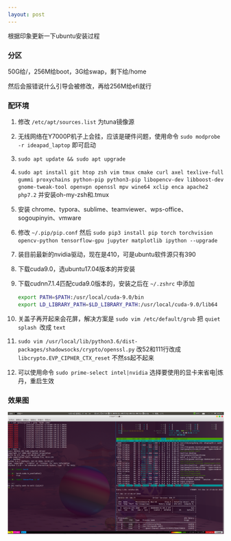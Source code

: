 ```yaml
---
layout: post
---
```


根据印象更新一下ubuntu安装过程

### 分区

50G给/，256M给boot，3G给swap，剩下给/home

然后会报错说什么引导会被修改，再给256M给efi就行

### 配环境

1. 修改 `/etc/apt/sources.list` 为tuna镜像源

2. 无线网络在Y7000P机子上会挂，应该是硬件问题，使用命令 `sudo modprobe -r ideapad_laptop` 即可启动

3. `sudo apt update && sudo apt upgrade`

4. `sudo apt install git htop zsh vim tmux cmake curl axel texlive-full gummi proxychains python-pip python3-pip libopencv-dev libboost-dev gnome-tweak-tool openvpn openssl mpv wine64 xclip enca apache2 php7.2` 并安装oh-my-zsh和.tmux

5. 安装 chrome、typora、sublime、teamviewer、wps-office、sogoupinyin、vmware

6. 修改 `~/.pip/pip.conf` 然后 `sudo pip3 install pip torch torchvision opencv-python tensorflow-gpu jupyter matplotlib ipython --upgrade `

7. 装目前最新的nvidia驱动，现在是410，可是ubuntu软件源只有390

8. 下载cuda9.0，选ubuntu17.04版本的并安装

9. 下载cudnn7.1.4匹配cuda9.0版本的，安装之后在 `~/.zshrc` 中添加

   ```bash
   export PATH=$PATH:/usr/local/cuda-9.0/bin
   export LD_LIBRARY_PATH=$LD_LIBRARY_PATH:/usr/local/cuda-9.0/lib64
   ```

10. 关盖子再开起来会花屏，解决方案是 `sudo vim /etc/default/grub` 把 `quiet splash `改成 `text`

11. `sudo vim /usr/local/lib/python3.6/dist-packages/shadowsocks/crypto/openssl.py` 改52和111行改成 `libcrypto.EVP_CIPHER_CTX_reset` 不然ss起不起来

12. 可以使用命令 `sudo prime-select intel|nvidia` 选择要使用的显卡来省电|炼丹，重启生效

### 效果图

![](/images/htop.png)